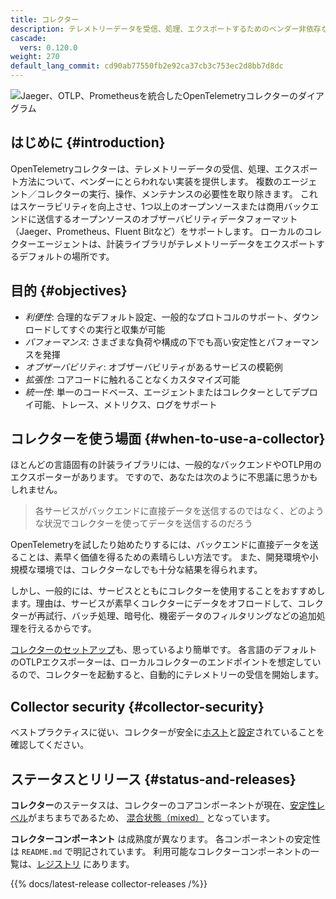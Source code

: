 ```yaml
---
title: コレクター
description: テレメトリーデータを受信、処理、エクスポートするためのベンダー非依存な方法
cascade:
  vers: 0.120.0
weight: 270
default_lang_commit: cd90ab77550fb2e92ca37cb3c753ec2d8bb7d8dc
---
```


![Jaeger、OTLP、Prometheusを統合したOpenTelemetryコレクターのダイアグラム](img/otel-collector.svg)

## はじめに {#introduction}

OpenTelemetryコレクターは、テレメトリーデータの受信、処理、エクスポート方法について、ベンダーにとらわれない実装を提供します。
複数のエージェント／コレクターの実行、操作、メンテナンスの必要性を取り除きます。
これはスケーラビリティを向上させ、1つ以上のオープンソースまたは商用バックエンドに送信するオープンソースのオブザーバビリティデータフォーマット（Jaeger、Prometheus、Fluent Bitなど）をサポートします。
ローカルのコレクターエージェントは、計装ライブラリがテレメトリーデータをエクスポートするデフォルトの場所です。

## 目的 {#objectives}

- _利便性_: 合理的なデフォルト設定、一般的なプロトコルのサポート、ダウンロードしてすぐの実行と収集が可能
- _パフォーマンス_: さまざまな負荷や構成の下でも高い安定性とパフォーマンスを発揮
- _オブザーバビリティ_: オブザーバビリティがあるサービスの模範例
- _拡張性_: コアコードに触れることなくカスタマイズ可能
- _統一性_: 単一のコードベース、エージェントまたはコレクターとしてデプロイ可能、トレース、メトリクス、ログをサポート

## コレクターを使う場面 {#when-to-use-a-collector}

ほとんどの言語固有の計装ライブラリには、一般的なバックエンドやOTLP用のエクスポーターがあります。
ですので、あなたは次のように不思議に思うかもしれません。

> 各サービスがバックエンドに直接データを送信するのではなく、どのような状況でコレクターを使ってデータを送信するのだろう

OpenTelemetryを試したり始めたりするには、バックエンドに直接データを送ることは、素早く価値を得るための素晴らしい方法です。
また、開発環境や小規模な環境では、コレクターなしでも十分な結果を得られます。

しかし、一般的には、サービスとともにコレクターを使用することをおすすめします。理由は、サービスが素早くコレクターにデータをオフロードして、コレクターが再試行、バッチ処理、暗号化、機密データのフィルタリングなどの追加処理を行えるからです。

[コレクターのセットアップ](quick-start)も、思っているより簡単です。
各言語のデフォルトのOTLPエクスポーターは、ローカルコレクターのエンドポイントを想定しているので、コレクターを起動すると、自動的にテレメトリーの受信を開始します。

## Collector security {#collector-security}

ベストプラクティスに従い、コレクターが安全に[ホスト][hosted]と[設定][configured]されていることを確認してください。

## ステータスとリリース {#status-and-releases}

**コレクター**のステータスは、コレクターのコアコンポーネントが現在、[安定性レベル][stability levels]がまちまちであるため、 [混合状態（mixed）][mixed] となっています。

**コレクターコンポーネント** は成熟度が異なります。
各コンポーネントの安定性は `README.md` で明記されています。
利用可能なコレクターコンポーネントの一覧は、[レジストリ][registry] にあります。

{{% docs/latest-release collector-releases /%}}

[registry]: /ecosystem/registry/?language=collector
[hosted]: /docs/security/hosting-best-practices/
[configured]: /docs/security/config-best-practices/
[mixed]: /docs/specs/otel/document-status/#mixed
[stability levels]: https://github.com/open-telemetry/opentelemetry-collector#stability-levels

